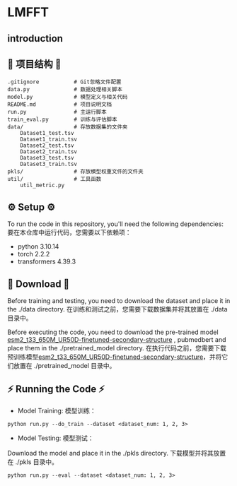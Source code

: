 # LMFFT

## introduction


## 📁 项目结构 📁

```
.gitignore           # Git忽略文件配置
data.py              # 数据处理相关脚本
model.py             # 模型定义与相关代码
README.md            # 项目说明文档
run.py               # 主运行脚本
train_eval.py        # 训练与评估脚本
data/                # 存放数据集的文件夹
    Dataset1_test.tsv
    Dataset1_train.tsv
    Dataset2_test.tsv
    Dataset2_train.tsv
    Dataset3_test.tsv
    Dataset3_train.tsv
pkls/                # 存放模型权重文件的文件夹
util/                # 工具函数
    util_metric.py
```

## ⚙️ Setup  ⚙️
To run the code in this repository, you'll need the following dependencies:
要在本仓库中运行代码，您需要以下依赖项：
- python 3.10.14
- torch 2.2.2
- transformers 4.39.3


## 🤖 Download  🤖
Before training and testing, you need to download the dataset and place it in the ./data directory.
在训练和测试之前，您需要下载数据集并将其放置在 ./data 目录中。

Before executing the code, you need to download the pre-trained model [esm2_t33_650M_UR50D-finetuned-secondary-structure](https://huggingface.co/gaodrew/esm2_t33_650M_UR50D-finetuned-secondary-structure) , pubmedbert and place them in the ./pretrained_model directory.
在执行代码之前，您需要下载预训练模型[esm2_t33_650M_UR50D-finetuned-secondary-structure](https://huggingface.co/gaodrew/esm2_t33_650M_UR50D-finetuned-secondary-structure)，并将它们放置在 ./pretrained_model 目录中。

## ⚡️ Running the Code  ⚡️
- Model Training:  模型训练：
```
python run.py --do_train --dataset <dataset_num: 1, 2, 3>
```

- Model Testing:  模型测试：

Download the model and place it in the ./pkls directory.
下载模型并将其放置在 ./pkls 目录中。
```
python run.py --eval --dataset <dataset_num: 1, 2, 3>
```




